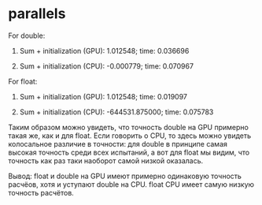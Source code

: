 # parallels
For double:
1. Sum + initialization (GPU): 1.012548; time: 0.036696

2. Sum + initialization (CPU): -0.000779; time: 0.070967

For float:
1. Sum + initialization (GPU): 1.012548; time: 0.019097

2. Sum + initialization (CPU): -644531.875000; time: 0.075783

Таким образом можно увидеть, что точность double на GPU примерно такая же, как и для float.
Если говорить о CPU, то здесь можно увидеть колосальное различие в точности: для double в принципе самая высокая точность среди всех испытаний, а вот для float мы видим, что точность как раз таки наоборот самой низкой оказалась.

Вывод:
float и double на GPU имеют примерно одинаковую точность расчёов, хотя и уступают double на CPU. float CPU имеет самую низкую точность расчётов.
